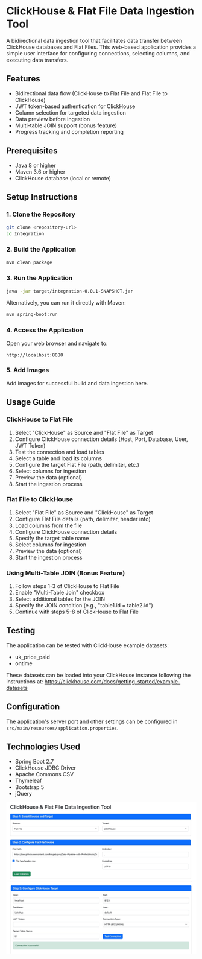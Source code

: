 # ClickHouse & Flat File Data Ingestion Tool

A bidirectional data ingestion tool that facilitates data transfer between ClickHouse databases and Flat Files. This web-based application provides a simple user interface for configuring connections, selecting columns, and executing data transfers.

## Features

- Bidirectional data flow (ClickHouse to Flat File and Flat File to ClickHouse)
- JWT token-based authentication for ClickHouse
- Column selection for targeted data ingestion
- Data preview before ingestion
- Multi-table JOIN support (bonus feature)
- Progress tracking and completion reporting

## Prerequisites

- Java 8 or higher
- Maven 3.6 or higher
- ClickHouse database (local or remote)

## Setup Instructions

### 1. Clone the Repository

```bash
git clone <repository-url>
cd Integration
```

### 2. Build the Application

```bash
mvn clean package
```

### 3. Run the Application

```bash
java -jar target/integration-0.0.1-SNAPSHOT.jar
```

Alternatively, you can run it directly with Maven:

```bash
mvn spring-boot:run
```

### 4. Access the Application

Open your web browser and navigate to:

```
http://localhost:8080
```

### 5. Add Images

Add images for successful build and data ingestion here.
<a>
## Usage Guide

### ClickHouse to Flat File

1. Select "ClickHouse" as Source and "Flat File" as Target
2. Configure ClickHouse connection details (Host, Port, Database, User, JWT Token)
3. Test the connection and load tables
4. Select a table and load its columns
5. Configure the target Flat File (path, delimiter, etc.)
6. Select columns for ingestion
7. Preview the data (optional)
8. Start the ingestion process

### Flat File to ClickHouse

1. Select "Flat File" as Source and "ClickHouse" as Target
2. Configure Flat File details (path, delimiter, header info)
3. Load columns from the file
4. Configure ClickHouse connection details
5. Specify the target table name
6. Select columns for ingestion
7. Preview the data (optional)
8. Start the ingestion process

### Using Multi-Table JOIN (Bonus Feature)

1. Follow steps 1-3 of ClickHouse to Flat File
2. Enable "Multi-Table Join" checkbox
3. Select additional tables for the JOIN
4. Specify the JOIN condition (e.g., "table1.id = table2.id")
5. Continue with steps 5-8 of ClickHouse to Flat File

## Testing

The application can be tested with ClickHouse example datasets:

- uk_price_paid
- ontime

These datasets can be loaded into your ClickHouse instance following the instructions at:
https://clickhouse.com/docs/getting-started/example-datasets

## Configuration

The application's server port and other settings can be configured in `src/main/resources/application.properties`.

## Technologies Used

- Spring Boot 2.7
- ClickHouse JDBC Driver
- Apache Commons CSV
- Thymeleaf
- Bootstrap 5
- jQuery
<img src="public/1.jpeg" alt="Successful Build Image" />
<img src="public/2.jpeg" alt="Data Ingestion Image" />
